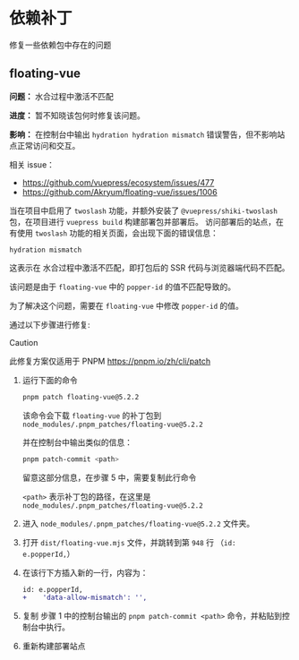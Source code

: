 # 依赖补丁

修复一些依赖包中存在的问题

## floating-vue

**问题：** 水合过程中激活不匹配

**进度：** 暂不知晓该包何时修复该问题。

**影响：** 在控制台中输出 `hydration hydration mismatch` 错误警告，但不影响站点正常访问和交互。

相关 issue：

- <https://github.com/vuepress/ecosystem/issues/477>
- <https://github.com/Akryum/floating-vue/issues/1006>

当在项目中启用了 `twoslash` 功能，并额外安装了 `@vuepress/shiki-twoslash` 包，在项目进行 `vuepress build` 构建部署包并部署后。
访问部署后的站点，在有使用 `twoslash` 功能的相关页面，会出现下面的错误信息：

```
hydration mismatch
```

这表示在 水合过程中激活不匹配，即打包后的 SSR 代码与浏览器端代码不匹配。

该问题是由于 `floating-vue` 中的 `popper-id` 的值不匹配导致的。

为了解决这个问题，需要在 `floating-vue` 中修改 `popper-id` 的值。

通过以下步骤进行修复:

> [!CAUTION]
> 此修复方案仅适用于 PNPM <https://pnpm.io/zh/cli/patch>

1. 运行下面的命令

   ```bash
   pnpm patch floating-vue@5.2.2
   ```

   该命令会下载 `floating-vue` 的补丁包到 `node_modules/.pnpm_patches/floating-vue@5.2.2`

   并在控制台中输出类似的信息：

   ```bash
   pnpm patch-commit <path>
   ```

   留意这部分信息，在步骤 5 中，需要复制此行命令

   `<path>` 表示补丁包的路径，在这里是 `node_modules/.pnpm_patches/floating-vue@5.2.2`

2. 进入 `node_modules/.pnpm_patches/floating-vue@5.2.2` 文件夹。

3. 打开 `dist/floating-vue.mjs` 文件，并跳转到第 `948` 行 （`id: e.popperId,`）

4. 在该行下方插入新的一行，内容为：

   ```diff
   id: e.popperId,
   +    'data-allow-mismatch': '',
   ```

5. 复制 步骤 1 中的控制台输出的 `pnpm patch-commit <path>` 命令，并粘贴到控制台中执行。

6. 重新构建部署站点
